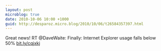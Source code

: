 ```yaml
---
layout: post
microblog: true
date: 2010-10-06 10:00 +1000
guid: http://desparoz.micro.blog/2010/10/06/t26584357397.html
---
```

Great news! RT @DaveWaite: Finally: Internet Explorer usage falls below 50% [bit.ly/cqjxkj](http://bit.ly/cqjxkj)
